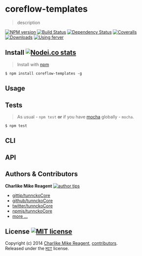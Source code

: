 # coreflow-templates 
> description


[![NPM version][npmjs-shields]][npmjs-url]
[![Build Status][travis-img]][travis-url]
[![Dependency Status][depstat-img]][depstat-url]
[![Coveralls][coveralls-shields]][coveralls-url]
[![Downloads][downloads-img]][npmjs-url]
[![Using ferver][ferver-img]][ferver-url]


## Install [![Nodei.co stats][npmjs-install]][npmjs-url]
> Install with [npm](https://npmjs.org)

```
$ npm install coreflow-templates -g
```

## Usage


## Tests
> As usual - `npm test` **or** if you have [mocha][mocha-url] globally - `mocha`.

```
$ npm test
```


## CLI


## API


## Authors & Contributors

**Charlike Mike Reagent** [![author tips][author-gittip-img]][author-gittip]
+ [gittip/tunnckoCore][author-gittip]
+ [github/tunnckoCore][author-github]
+ [twitter/tunnckoCore][author-twitter]
+ [npmjs/tunnckoCore][author-npmjs]
+ [more ...][author-more]

## License [![MIT license][license-img]][license-url]
Copyright (c) 2014 [Charlike Mike Reagent][author-website], [contributors](https://github.com/tunnckoCore/coreflow-templates/graphs/contributors).  
Released under the [`MIT`][license-url] license.



[downloads-img]: http://img.shields.io/npm/dm/coreflow-templates.svg

[npmjs-url]: http://npm.im/coreflow-templates
[npmjs-shields]: http://img.shields.io/npm/v/coreflow-templates.svg
[npmjs-install]: https://nodei.co/npm/coreflow-templates.svg?mini=true

[coveralls-url]: https://coveralls.io/r/tunnckoCore/coreflow-templates?branch=master
[coveralls-shields]: https://img.shields.io/coveralls/tunnckoCore/coreflow-templates.svg

[license-url]: https://github.com/tunnckoCore/coreflow-templates/blob/master/license.md
[license-img]: http://img.shields.io/badge/license-MIT-blue.svg

[travis-url]: https://travis-ci.org/tunnckoCore/coreflow-templates
[travis-img]: https://travis-ci.org/tunnckoCore/coreflow-templates.svg?branch=master

[depstat-url]: https://david-dm.org/tunnckoCore/coreflow-templates
[depstat-img]: https://david-dm.org/tunnckoCore/coreflow-templates.svg

[ferver-img]: http://img.shields.io/badge/using-ferver-585858.svg
[ferver-url]: https://github.com/jonathanong/ferver

[author-gittip-img]: http://img.shields.io/gittip/tunnckoCore.svg
[author-gittip]: https://www.gittip.com/tunnckoCore
[author-github]: https://github.com/tunnckoCore
[author-twitter]: https://twitter.com/tunnckoCore
[author-website]: http://www.whistle-bg.tk
[author-npmjs]: https://npmjs.org/~tunnckocore
[author-more]: http://j.mp/1stW47C

[cobody-url]: https://github.com/tj/co-body
[mocha-url]: https://github.com/tj/mocha
[rawbody-url]: https://github.com/stream-utils/raw-body
[multer-url]: https://github.com/expressjs/multer
[express-url]: https://github.com/strongloop/express
[formidable-url]: https://github.com/felixge/node-formidable
[co-url]: https://github.com/tj/co
[extend-url]: https://github.com/justmoon/node-extend
[csp-report]: https://mathiasbynens.be/notes/csp-reports
